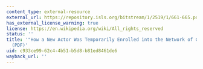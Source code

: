 ```yaml
---
content_type: external-resource
external_url: https://repository.isls.org/bitstream/1/2519/1/661-665.pdf
has_external_license_warning: true
license: https://en.wikipedia.org/wiki/All_rights_reserved
status: ''
title: '"How a New Actor Was Temporarily Enrolled into the Network of Game Playing"
  (PDF)'
uid: c933ce99-62c4-4b51-b5d8-b81ed8461de6
wayback_url: ''
---
```

